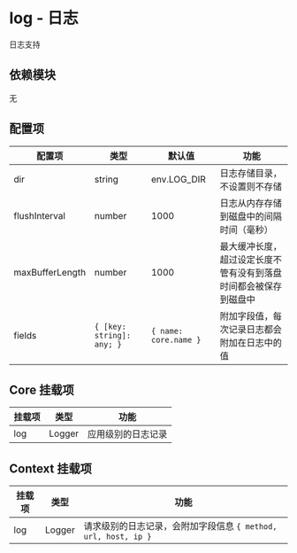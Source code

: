 # log - 日志

日志支持

## 依赖模块

无

## 配置项

| 配置项 | 类型 | 默认值 | 功能 |
| ----- | --- | ----- | ---- |
| dir | string | env.LOG_DIR | 日志存储目录，不设置则不存储
| flushInterval | number | 1000 | 日志从内存存储到磁盘中的间隔时间（毫秒）
| maxBufferLength | number | 1000 | 最大缓冲长度，超过设定长度不管有没有到落盘时间都会被保存到磁盘中
| fields | `{ [key: string]: any; }` | `{ name: core.name }` | 附加字段值，每次记录日志都会附加在日志中的值

## Core 挂载项

| 挂载项 | 类型 | 功能 |
| ----- | --- | ---- |
| log | Logger | 应用级别的日志记录

## Context 挂载项

| 挂载项 | 类型 | 功能 |
| ----- | --- | ---- |
| log | Logger | 请求级别的日志记录，会附加字段信息 `{ method, url, host, ip }`
